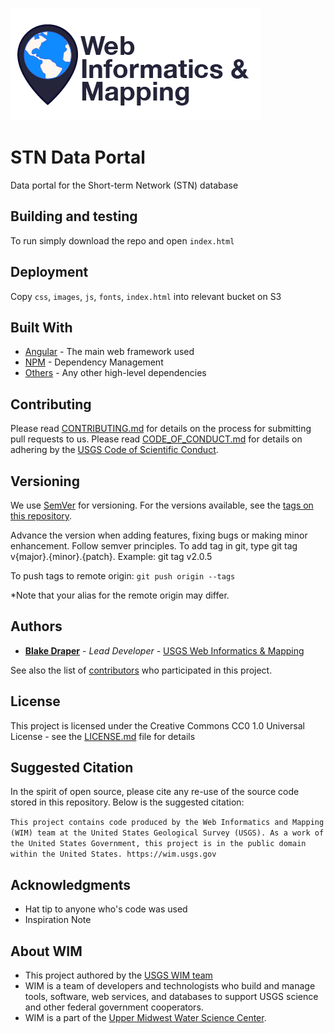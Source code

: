 ![WiM](wimlogo.png)


# STN Data Portal

Data portal for the Short-term Network (STN) database

## Building and testing

To run simply download the repo and open `index.html`

## Deployment

Copy `css`, `images`, `js`, `fonts`, `index.html` into relevant bucket on S3

## Built With

* [Angular](https://angular.io/) - The main web framework used
* [NPM](https://www.npmjs.com/) - Dependency Management
* [Others](https://www.npmjs.com/) - Any other high-level dependencies

## Contributing

Please read [CONTRIBUTING.md](CONTRIBUTING.md) for details on the process for submitting pull requests to us. Please read [CODE_OF_CONDUCT.md](CODE_OF_CONDUCT.md) for details on adhering by the [USGS Code of Scientific Conduct](https://www2.usgs.gov/fsp/fsp_code_of_scientific_conduct.asp).

## Versioning

We use [SemVer](http://semver.org/) for versioning. For the versions available, see the [tags on this repository](../../tags). 

Advance the version when adding features, fixing bugs or making minor enhancement. Follow semver principles. To add tag in git, type git tag v{major}.{minor}.{patch}. Example: git tag v2.0.5

To push tags to remote origin: `git push origin --tags`

*Note that your alias for the remote origin may differ.

## Authors

* **[Blake Draper](https://www.usgs.gov/staff-profiles/blake-a-draper)**  - *Lead Developer* - [USGS Web Informatics & Mapping](https://wim.usgs.gov/)

See also the list of [contributors](../../graphs/contributors) who participated in this project.

## License

This project is licensed under the Creative Commons CC0 1.0 Universal License - see the [LICENSE.md](LICENSE.md) file for details

## Suggested Citation
In the spirit of open source, please cite any re-use of the source code stored in this repository. Below is the suggested citation:

`This project contains code produced by the Web Informatics and Mapping (WIM) team at the United States Geological Survey (USGS). As a work of the United States Government, this project is in the public domain within the United States. https://wim.usgs.gov`


## Acknowledgments

* Hat tip to anyone who's code was used
* Inspiration Note 

## About WIM
* This project authored by the [USGS WIM team](https://wim.usgs.gov)
* WIM is a team of developers and technologists who build and manage tools, software, web services, and databases to support USGS science and other federal government cooperators.
* WIM is a part of the [Upper Midwest Water Science Center](https://www.usgs.gov/centers/wisconsin-water-science-center).
